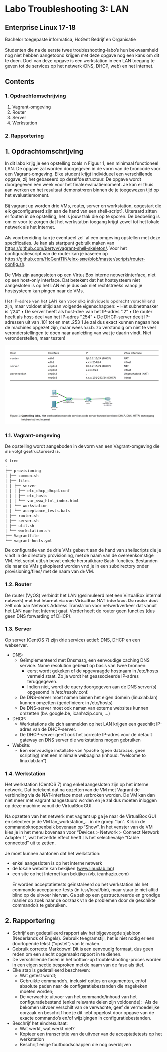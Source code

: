 # Labo Troubleshooting 3: LAN
## Enterprise Linux 17-18
Bachelor toegepaste informatica, HoGent Bedrijf en Organisatie
<br><br>
Studenten die na de eerste twee troubleshooting-labo’s hun bekwaamheid nog niet hebben aangetoond
krijgen met deze opgave nog een kans om dit te doen. Doel van deze opgave is een werkstation in een LAN
toegang te geven tot de services op het netwerk (DNS, DHCP, web) en het internet.
## Contents
### 1. Opdrachtomschrijving 
1. Vagrant-omgeving 
2. Router 
3. Server
4. Werkstation
### 2. Rapportering 
## 1. Opdrachtomschrijving
In dit labo krijg je een opstelling zoals in Figuur 1, een minimaal functioneel LAN. De opgave zal worden doorgegeven in
de vorm van de broncode voor een Vagrant-omgeving. Elke student krijgt individueel een verschillende opgave, zij het
gebaseerd op dezelfde structuur. De opgave wordt doorgegeven één week voor het finale evaluatiemoment. Je kan er
thuis aan werken en het resultaat demonstreren binnen de je toegewezen tijd op het evaluatiemoment.
<br><br>Bij vagrant up worden drie VMs, router, server en workstation, opgestart die elk geconfigureerd zijn aan de hand
van een shell-script1. Uiteraard zitten er fouten in de opstelling, het is jouw taak die op te sporen. De bedoeling is om er
voor te zorgen dat het werkstation toegang krijgt zowel tot het lokale netwerk als het Internet.
<br><br>Als voorbereiding kan je eventueel zelf al een omgeving opstellen met deze specificaties. Je kan als startpunt gebruik
maken van https://github.com/bertvv/vagrant-shell-skeleton/. Voor het configuratiescript van de router kan je baseren
op https://github.com/HoGentTIN/elnx-sme/blob/master/scripts/router-config.sh.
<br><br>De VMs zijn aangesloten op een VirtualBox interne netwerkinterface, niet op een host-only interface. Dat betekent dat
het hostsysteem niet aangesloten is op het LAN en je dus ook niet rechtstreeks vanop je hostsysteem kan pingen naar
de VMs.
<br><br>Het IP-adres van het LAN kan voor elke individuele opdracht verschillend zijn, maar voldoet altijd aan volgende
eigenschappen:
• Het subnetmasker is “/24”
• De server heeft als host-deel van het IP-adres “.2”
• De router heeft als host-deel van het IP-adres “.254”
• De DHCP-server deelt IP-adressen uit van .101 tot en met .253
1 Je zal dus exact kunnen nagaan hoe de machines opgezet zijn, maar wees a.u.b. zo verstandig om niet te veel veronderstellingen te doen naar
aanleiding van wat je daarin vindt. Niet veronderstellen, maar testen!

![IP tabel en afbeedling](https://github.com/hilmiemrebayat/Linux-troubelshoot/blob/master/Afbeeldingen/afbeelding1.jpeg)
### 1.1. Vagrant-omgeving
De opstelling wordt aangeboden in de vorm van een Vagrant-omgeving die als volgt gestructureerd is:
```
$ tree
.
├── provisioning
│ ├── common.sh
│ ├── files
│ │ ├── server
│ │ │ ├── etc_dhcp_dhcpd.conf
│ │ │ ├── etc_hosts
│ │ │ └── var_www_html_index.html
│ │ └── workstation
│ │ └── acceptance_tests.bats
│ ├── router.sh
│ ├── server.sh
│ ├── util.sh
│ └── workstation.sh
├── Vagrantfile
└── vagrant-hosts.yml
```
De configuratie van de drie VMs gebeurt aan de hand van shellscripts die je vindt in de directory provisioning, met de
naam van de overeenkomstige VM. Het script util.sh bevat enkele herbruikbare Bash-functies. Bestanden die naar de
VMs gekopieerd worden vind je in een subdirectory onder provisioning/files/ met de naam van de VM.
### 1.2. Router
De router (VyOS) verbindt het LAN (gesimuleerd met een VirtualBox internal network) met het Internet via een VirtualBox
NAT-interface. De router doet zelf ook aan Network Address Translation voor netwerkverkeer dat vanuit het LAN naar het
Internet gaat. Verder heeft de router geen functies (dus geen DNS forwarding of DHCP).

### 1.3. Server
Op server (CentOS 7) zijn drie services actief: DNS, DHCP en een webserver.
- DNS:
  - Geïmplementeerd met Dnsmasq, een eenvoudige caching DNS service. Name resolution gebeurt op basis van twee bronnen:
    - eerst wordt gekeken of de opgevraagde hostnaam in /etc/hosts vermeld staat. Zo ja wordt het geassocieerde IP-adres teruggegeven.
    - Indien niet, wordt de query doorgegeven aan de DNS server(s) opgesomd in /etc/resolv.conf.
  - De DNS-server moet namen binnen het eigen domein (linuxlab.lan) kunnen omzetten (gedefinieerd in /etc/hosts)
  - De DNS-server moet ook namen van externe websites kunnen omzetten (bv. google.be, icanhazip.com, …)
- DHCP:
  - Werkstations die zich aanmelden op het LAN krijgen een geschikt IP-adres van de DHCP-server.
  - De DHCP-server geeft ook het correcte IP-adres voor de default gateway en DNS server die werkstations mogen gebruiken
- Website:
  - Een eenvoudige installatie van Apache (geen database, geen scripting) met een minimale webpagina (inhoud: “welcome to linuxlab.lan”)
### 1.4. Werkstation
Het werkstation (CentOS 7) mag enkel aangesloten zijn op het interne netwerk. Dat betekent dat na opzetten van de
VM met Vagrant de verbinding via de NAT-interface moet verbroken worden. De VM kan dan niet meer met vagrant
aangestuurd worden en je zal dus moeten inloggen op deze machine vanuit de VirtualBox GUI.
<br><br>Na opzetten van het netwerk met vagrant up ga je naar de VirtualBox GUI en selecteer je de VM lan_workstation_...
in de groep “lan”. Klik in de commandoknoppenbalk bovenaan op “Show”. In het venster van de VM kies je in het menu
bovenaan voor “Devices > Network > Connect Network Adapter 1”, wat hetzelfde effect heeft als het selectievakje
“Cable connected” uit te zetten.
<br><br>Je moet kunnen aantonen dat het werkstation:
- enkel aangesloten is op het interne netwerk
- de lokale website kan bekijken (www.linuxlab.lan)
- een site op het Internet kan bekijken (vb. icanhazip.com)
<br><br>Er worden acceptatietests geïnstalleerd op het werkstation als het commando acceptance-tests (in /usr/local/bin),
maar staar je niet altijd blind op de uitvoer hiervan. Ga zelf op een gestructureerde en grondige manier op zoek naar de
oorzaak van de problemen door de geschikte commando’s te gebruiken.
## 2. Rapportering
- Schrijf een gedetailleerd rapport ahv het bijgevoegde sjabloon (Nederlands of Engels). Gebruik telegramstijl, het is niet nodig er een doorlopende tekst (“opstel”) van te maken.
- Gebruik correcte Markdown! Dit is een eenvoudig formaat, dus geen reden om een slecht opgemaakt rapport in te dienen.
- De verschillende fasen in het bottom-up troubleshooting-proces worden in een eigen sectie besproken met de naam van de fase als titel.
- Elke stap is gedetailleerd beschreven:
  - Wat getest wordt;
  - Gebruikte commando’s, inclusief opties en argumenten, en/of absolute paden naar de configuratiebestanden die nagekeken moeten worden;
  - De verwachte uitvoer van het commando/inhoud van het configuratiebestand (enkel relevante delen zijn
voldoende);
  -Als de bekomen uitvoer verschilt van de verwachte, geef de vermoedelijke oorzaak en beschrijf hoe je dit hebt opgelost door opgave van de exacte commando’s en/of wijzigingen in configuratiebestanden.
- Beschrijf het eindresultaat:
  - Wat werkt, wat werkt niet?
  - Kopieer een transcriptie van de uitvoer van de acceptatietests op het werkstation
  - Beschrijf enige foutboodschappen die nog overblijven
